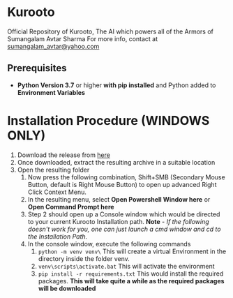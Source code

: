 # Kurooto
Official Repository of Kurooto, The AI which powers all of the Armors of Sumangalam Avtar Sharma
For more info, contact at sumangalam_avtar@yahoo.com
## Prerequisites
* **Python Version 3.7** or higher **with pip installed** and Python added to **Environment Variables**
# Installation Procedure (WINDOWS ONLY)
1. Download the release from [here](https://github.com/cursedsoulofgods/Kurooto/archive/master.zip)
2. Once downloaded, extract the resulting archive in a suitable location
3. Open the resulting folder
    1. Now press the following combination, Shift+SMB (Secondary Mouse Button, default is Right Mouse Button) to open up advanced Right Click Context Menu.
    2. In the resulting menu, select **Open Powershell Window here** or **Open Command Prompt here**
    3. Step 2 should open up a Console window which would be directed to your current Kurooto Installation path.
    **Note** - *If the following doesn't work for you, one can just launch a cmd window and cd to the Installation Path.*
    4. In the console window, execute the following commands
        1. `python -m venv venv\` This will create a virtual Environment in the directory inside the folder venv.
        2. `venv\scripts\activate.bat` This will activate the environment
        3. `pip install -r requirements.txt` This would install the required packages. **This will take quite a while as the required packages will be downloaded**
    
